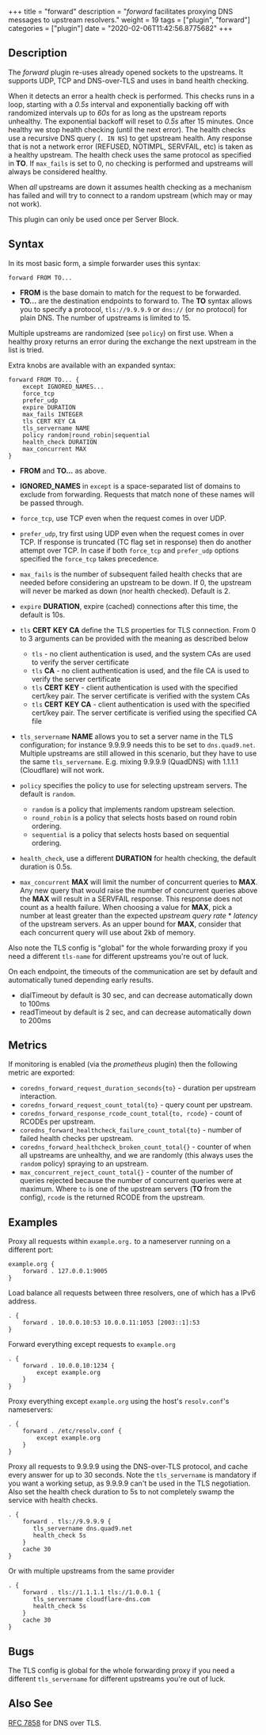 +++
title = "forward"
description = "*forward* facilitates proxying DNS messages to upstream resolvers."
weight = 19
tags = ["plugin", "forward"]
categories = ["plugin"]
date = "2020-02-06T11:42:56.8775682"
+++

## Description

The *forward* plugin re-uses already opened sockets to the upstreams. It supports UDP, TCP and
DNS-over-TLS and uses in band health checking.

When it detects an error a health check is performed. This checks runs in a loop,
starting with a *0.5s* interval and exponentially backing off with randomized intervals
up to *60s* for as long as the upstream reports unhealthy. The exponential backoff
will reset to *0.5s* after 15 minutes. Once healthy we stop health checking (until the next
error). The health checks use a recursive DNS query (`. IN NS`) to get upstream health. Any response
that is not a network error (REFUSED, NOTIMPL, SERVFAIL, etc) is taken as a healthy upstream. The
health check uses the same protocol as specified in **TO**. If `max_fails` is set to 0, no checking
is performed and upstreams will always be considered healthy.

When *all* upstreams are down it assumes health checking as a mechanism has failed and will try to
connect to a random upstream (which may or may not work).

This plugin can only be used once per Server Block.

## Syntax

In its most basic form, a simple forwarder uses this syntax:

~~~
forward FROM TO...
~~~

* **FROM** is the base domain to match for the request to be forwarded.
* **TO...** are the destination endpoints to forward to. The **TO** syntax allows you to specify
  a protocol, `tls://9.9.9.9` or `dns://` (or no protocol) for plain DNS. The number of upstreams is
  limited to 15.

Multiple upstreams are randomized (see `policy`) on first use. When a healthy proxy returns an error
during the exchange the next upstream in the list is tried.

Extra knobs are available with an expanded syntax:

~~~
forward FROM TO... {
    except IGNORED_NAMES...
    force_tcp
    prefer_udp
    expire DURATION
    max_fails INTEGER
    tls CERT KEY CA
    tls_servername NAME
    policy random|round_robin|sequential
    health_check DURATION
    max_concurrent MAX
}
~~~

* **FROM** and **TO...** as above.
* **IGNORED_NAMES** in `except` is a space-separated list of domains to exclude from forwarding.
  Requests that match none of these names will be passed through.
* `force_tcp`, use TCP even when the request comes in over UDP.
* `prefer_udp`, try first using UDP even when the request comes in over TCP. If response is truncated
  (TC flag set in response) then do another attempt over TCP. In case if both `force_tcp` and
  `prefer_udp` options specified the `force_tcp` takes precedence.
* `max_fails` is the number of subsequent failed health checks that are needed before considering
  an upstream to be down. If 0, the upstream will never be marked as down (nor health checked).
  Default is 2.
* `expire` **DURATION**, expire (cached) connections after this time, the default is 10s.
* `tls` **CERT** **KEY** **CA** define the TLS properties for TLS connection. From 0 to 3 arguments can be
  provided with the meaning as described below

  * `tls` - no client authentication is used, and the system CAs are used to verify the server certificate
  * `tls` **CA** - no client authentication is used, and the file CA is used to verify the server certificate
  * `tls` **CERT** **KEY** - client authentication is used with the specified cert/key pair.
    The server certificate is verified with the system CAs
  * `tls` **CERT** **KEY**  **CA** - client authentication is used with the specified cert/key pair.
    The server certificate is verified using the specified CA file

* `tls_servername` **NAME** allows you to set a server name in the TLS configuration; for instance 9.9.9.9
  needs this to be set to `dns.quad9.net`. Multiple upstreams are still allowed in this scenario,
  but they have to use the same `tls_servername`. E.g. mixing 9.9.9.9 (QuadDNS) with 1.1.1.1
  (Cloudflare) will not work.
* `policy` specifies the policy to use for selecting upstream servers. The default is `random`.
  * `random` is a policy that implements random upstream selection.
  * `round_robin` is a policy that selects hosts based on round robin ordering.
  * `sequential` is a policy that selects hosts based on sequential ordering.
* `health_check`, use a different **DURATION** for health checking, the default duration is 0.5s.
* `max_concurrent` **MAX** will limit the number of concurrent queries to **MAX**.  Any new query that would
  raise the number of concurrent queries above the **MAX** will result in a SERVFAIL response. This
  response does not count as a health failure. When choosing a value for **MAX**, pick a number
  at least greater than the expected *upstream query rate* * *latency* of the upstream servers.
  As an upper bound for **MAX**, consider that each concurrent query will use about 2kb of memory.

Also note the TLS config is "global" for the whole forwarding proxy if you need a different
`tls-name` for different upstreams you're out of luck.

On each endpoint, the timeouts of the communication are set by default and automatically tuned depending early results.

* dialTimeout by default is 30 sec, and can decrease automatically down to 100ms
* readTimeout by default is 2 sec, and can decrease automatically down to 200ms

## Metrics

If monitoring is enabled (via the *prometheus* plugin) then the following metric are exported:

* `coredns_forward_request_duration_seconds{to}` - duration per upstream interaction.
* `coredns_forward_request_count_total{to}` - query count per upstream.
* `coredns_forward_response_rcode_count_total{to, rcode}` - count of RCODEs per upstream.
* `coredns_forward_healthcheck_failure_count_total{to}` - number of failed health checks per upstream.
* `coredns_forward_healthcheck_broken_count_total{}` - counter of when all upstreams are unhealthy,
  and we are randomly (this always uses the `random` policy) spraying to an upstream.
* `max_concurrent_reject_count_total{}` - counter of the number of queries rejected because the
  number of concurrent queries were at maximum.
Where `to` is one of the upstream servers (**TO** from the config), `rcode` is the returned RCODE
from the upstream.

## Examples

Proxy all requests within `example.org.` to a nameserver running on a different port:

~~~ corefile
example.org {
    forward . 127.0.0.1:9005
}
~~~

Load balance all requests between three resolvers, one of which has a IPv6 address.

~~~ corefile
. {
    forward . 10.0.0.10:53 10.0.0.11:1053 [2003::1]:53
}
~~~

Forward everything except requests to `example.org`

~~~ corefile
. {
    forward . 10.0.0.10:1234 {
        except example.org
    }
}
~~~

Proxy everything except `example.org` using the host's `resolv.conf`'s nameservers:

~~~ corefile
. {
    forward . /etc/resolv.conf {
        except example.org
    }
}
~~~

Proxy all requests to 9.9.9.9 using the DNS-over-TLS protocol, and cache every answer for up to 30
seconds. Note the `tls_servername` is mandatory if you want a working setup, as 9.9.9.9 can't be
used in the TLS negotiation. Also set the health check duration to 5s to not completely swamp the
service with health checks.

~~~ corefile
. {
    forward . tls://9.9.9.9 {
       tls_servername dns.quad9.net
       health_check 5s
    }
    cache 30
}
~~~

Or with multiple upstreams from the same provider

~~~ corefile
. {
    forward . tls://1.1.1.1 tls://1.0.0.1 {
       tls_servername cloudflare-dns.com
       health_check 5s
    }
    cache 30
}
~~~

## Bugs

The TLS config is global for the whole forwarding proxy if you need a different `tls_servername` for
different upstreams you're out of luck.

## Also See

[RFC 7858](https://tools.ietf.org/html/rfc7858) for DNS over TLS.
